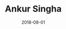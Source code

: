 ---
layout: member
category: PhD-Student
title: Ankur Singha
date: 2018-08-01
image: placeholder-m.jpeg
role: Generative learning for Lattice Field Theory

permalink: 'team/ankurs'
social:
    linkedin: https://www.linkedin.com/in/sumit-kumar-368b52170
    twitter:
    orcid: 
    google-scholar: 
    email: ankurs@iitk.ac.in

---